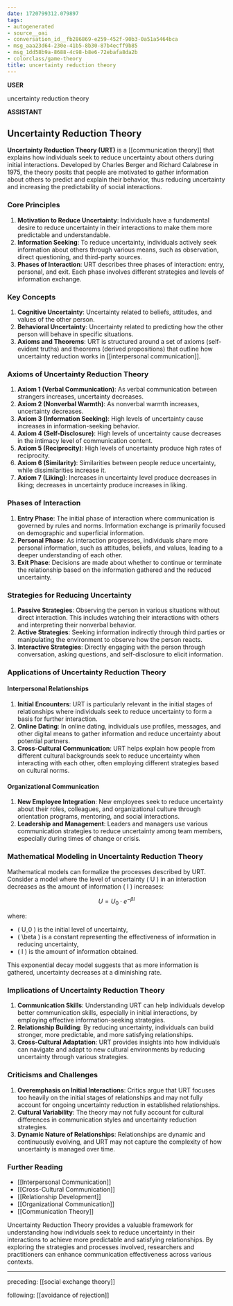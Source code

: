 ```yaml
---
date: 1720799312.079897
tags:
- autogenerated
- source__oai
- conversation_id__fb286869-e259-452f-90b3-0a51a5464bca
- msg_aaa23d64-230e-41b5-8b30-87b4ecff9b85
- msg_1dd58b9a-8688-4c98-b8e6-72ebafa8da2b
- colorclass/game-theory
title: uncertainty reduction theory
---
```


**USER**

uncertainty reduction theory


**ASSISTANT**

## Uncertainty Reduction Theory

**Uncertainty Reduction Theory (URT)** is a [[communication theory]] that explains how individuals seek to reduce uncertainty about others during initial interactions. Developed by Charles Berger and Richard Calabrese in 1975, the theory posits that people are motivated to gather information about others to predict and explain their behavior, thus reducing uncertainty and increasing the predictability of social interactions.

### Core Principles

1. **Motivation to Reduce Uncertainty**: Individuals have a fundamental desire to reduce uncertainty in their interactions to make them more predictable and understandable.
2. **Information Seeking**: To reduce uncertainty, individuals actively seek information about others through various means, such as observation, direct questioning, and third-party sources.
3. **Phases of Interaction**: URT describes three phases of interaction: entry, personal, and exit. Each phase involves different strategies and levels of information exchange.

### Key Concepts

1. **Cognitive Uncertainty**: Uncertainty related to beliefs, attitudes, and values of the other person.
2. **Behavioral Uncertainty**: Uncertainty related to predicting how the other person will behave in specific situations.
3. **Axioms and Theorems**: URT is structured around a set of axioms (self-evident truths) and theorems (derived propositions) that outline how uncertainty reduction works in [[interpersonal communication]].

### Axioms of Uncertainty Reduction Theory

1. **Axiom 1 (Verbal Communication)**: As verbal communication between strangers increases, uncertainty decreases.
2. **Axiom 2 (Nonverbal Warmth)**: As nonverbal warmth increases, uncertainty decreases.
3. **Axiom 3 (Information Seeking)**: High levels of uncertainty cause increases in information-seeking behavior.
4. **Axiom 4 (Self-Disclosure)**: High levels of uncertainty cause decreases in the intimacy level of communication content.
5. **Axiom 5 (Reciprocity)**: High levels of uncertainty produce high rates of reciprocity.
6. **Axiom 6 (Similarity)**: Similarities between people reduce uncertainty, while dissimilarities increase it.
7. **Axiom 7 (Liking)**: Increases in uncertainty level produce decreases in liking; decreases in uncertainty produce increases in liking.

### Phases of Interaction

1. **Entry Phase**: The initial phase of interaction where communication is governed by rules and norms. Information exchange is primarily focused on demographic and superficial information.
2. **Personal Phase**: As interaction progresses, individuals share more personal information, such as attitudes, beliefs, and values, leading to a deeper understanding of each other.
3. **Exit Phase**: Decisions are made about whether to continue or terminate the relationship based on the information gathered and the reduced uncertainty.

### Strategies for Reducing Uncertainty

1. **Passive Strategies**: Observing the person in various situations without direct interaction. This includes watching their interactions with others and interpreting their nonverbal behavior.
2. **Active Strategies**: Seeking information indirectly through third parties or manipulating the environment to observe how the person reacts.
3. **Interactive Strategies**: Directly engaging with the person through conversation, asking questions, and self-disclosure to elicit information.

### Applications of Uncertainty Reduction Theory

#### Interpersonal Relationships

1. **Initial Encounters**: URT is particularly relevant in the initial stages of relationships where individuals seek to reduce uncertainty to form a basis for further interaction.
2. **Online Dating**: In online dating, individuals use profiles, messages, and other digital means to gather information and reduce uncertainty about potential partners.
3. **Cross-Cultural Communication**: URT helps explain how people from different cultural backgrounds seek to reduce uncertainty when interacting with each other, often employing different strategies based on cultural norms.

#### Organizational Communication

1. **New Employee Integration**: New employees seek to reduce uncertainty about their roles, colleagues, and organizational culture through orientation programs, mentoring, and social interactions.
2. **Leadership and Management**: Leaders and managers use various communication strategies to reduce uncertainty among team members, especially during times of change or crisis.

### Mathematical Modeling in Uncertainty Reduction Theory

Mathematical models can formalize the processes described by URT. Consider a model where the level of uncertainty \( U \) in an interaction decreases as the amount of information \( I \) increases:

$$
U = U_0 \cdot e^{-\beta I}
$$

where:
- \( U_0 \) is the initial level of uncertainty,
- \( \beta \) is a constant representing the effectiveness of information in reducing uncertainty,
- \( I \) is the amount of information obtained.

This exponential decay model suggests that as more information is gathered, uncertainty decreases at a diminishing rate.

### Implications of Uncertainty Reduction Theory

1. **Communication Skills**: Understanding URT can help individuals develop better communication skills, especially in initial interactions, by employing effective information-seeking strategies.
2. **Relationship Building**: By reducing uncertainty, individuals can build stronger, more predictable, and more satisfying relationships.
3. **Cross-Cultural Adaptation**: URT provides insights into how individuals can navigate and adapt to new cultural environments by reducing uncertainty through various strategies.

### Criticisms and Challenges

1. **Overemphasis on Initial Interactions**: Critics argue that URT focuses too heavily on the initial stages of relationships and may not fully account for ongoing uncertainty reduction in established relationships.
2. **Cultural Variability**: The theory may not fully account for cultural differences in communication styles and uncertainty reduction strategies.
3. **Dynamic Nature of Relationships**: Relationships are dynamic and continuously evolving, and URT may not capture the complexity of how uncertainty is managed over time.

### Further Reading

- [[Interpersonal Communication]]
- [[Cross-Cultural Communication]]
- [[Relationship Development]]
- [[Organizational Communication]]
- [[Communication Theory]]

Uncertainty Reduction Theory provides a valuable framework for understanding how individuals seek to reduce uncertainty in their interactions to achieve more predictable and satisfying relationships. By exploring the strategies and processes involved, researchers and practitioners can enhance communication effectiveness across various contexts.


---

preceding: [[social exchange theory]]  


following: [[avoidance of rejection]]